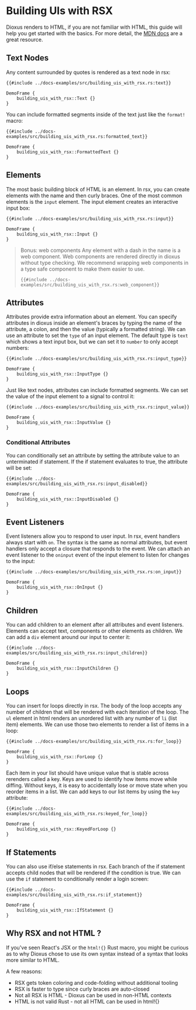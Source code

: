 # Building UIs with RSX

Dioxus renders to HTML, if you are not familiar with HTML, this guide will help you get started with the basics. For more detail, the [MDN docs](https://developer.mozilla.org/en-US/docs/Web/HTML) are a great resource.


## Text Nodes

Any content surrounded by quotes is rendered as a text node in rsx:

```rust, no_run
{{#include ../docs-examples/src/building_uis_with_rsx.rs:text}}
```

```inject-dioxus
DemoFrame {
    building_uis_with_rsx::Text {}
}
```

You can include formatted segments inside of the text just like the `format!` macro:

```rust, no_run
{{#include ../docs-examples/src/building_uis_with_rsx.rs:formatted_text}}
```

```inject-dioxus
DemoFrame {
    building_uis_with_rsx::FormattedText {}
}
```

## Elements

The most basic building block of HTML is an element. In rsx, you can create elements with the name and then curly braces. One of the most common elements is the `input` element. The input element creates an interactive input box:

```rust, no_run
{{#include ../docs-examples/src/building_uis_with_rsx.rs:input}}
```

```inject-dioxus
DemoFrame {
    building_uis_with_rsx::Input {}
}
```

> Bonus: web components
> Any element with a dash in the name is a web component. Web components are rendered directly in dioxus without type checking. We recommend wrapping web components in a type safe component to make them easier to use.
>
> ```rust, no_run
> {{#include ../docs-examples/src/building_uis_with_rsx.rs:web_component}}
> ```

## Attributes

Attributes provide extra information about an element. You can specify attributes in dioxus inside an element's braces by typing the name of the attribute, a colon, and then the value (typically a formatted string). We can use an attribute to set the `type` of an input element. The default type is `text` which shows a text input box, but we can set it to `number` to only accept numbers:

```rust, no_run
{{#include ../docs-examples/src/building_uis_with_rsx.rs:input_type}}
```

```inject-dioxus
DemoFrame {
    building_uis_with_rsx::InputType {}
}
```

Just like text nodes, attributes can include formatted segments. We can set the value of the input element to a signal to control it:

```rust, no_run
{{#include ../docs-examples/src/building_uis_with_rsx.rs:input_value}}
```

```inject-dioxus
DemoFrame {
    building_uis_with_rsx::InputValue {}
}
```

### Conditional Attributes

You can conditionally set an attribute by setting the attribute value to an unterminated if statement. If the if statement evaluates to true, the attribute will be set:

```rust, no_run
{{#include ../docs-examples/src/building_uis_with_rsx.rs:input_disabled}}
```

```inject-dioxus
DemoFrame {
    building_uis_with_rsx::InputDisabled {}
}
```

## Event Listeners

Event listeners allow you to respond to user input. In rsx, event handlers always start with `on`. The syntax is the same as normal attributes, but event handlers only accept a closure that responds to the event. We can attach an event listener to the `oninput` event of the input element to listen for changes to the input:

```rust, no_run
{{#include ../docs-examples/src/building_uis_with_rsx.rs:on_input}}
```

```inject-dioxus
DemoFrame {
    building_uis_with_rsx::OnInput {}
}
```

## Children

You can add children to an element after all attributes and event listeners. Elements can accept text, components or other elements as children. We can add a `div` element around our input to center it:

```rust, no_run
{{#include ../docs-examples/src/building_uis_with_rsx.rs:input_children}}
```

```inject-dioxus
DemoFrame {
    building_uis_with_rsx::InputChildren {}
}
```

## Loops

You can insert for loops directly in rsx. The body of the loop accepts any number of children that will be rendered with each iteration of the loop. The `ul` element in html renders an unordered list with any number of `li` (list item) elements. We can use those two elements to render a list of items in a loop:

```rust, no_run
{{#include ../docs-examples/src/building_uis_with_rsx.rs:for_loop}}
```

```inject-dioxus
DemoFrame {
    building_uis_with_rsx::ForLoop {}
}
```

Each item in your list should have unique value that is stable across rerenders called a key. Keys are used to identify how items move while diffing. Without keys, it is easy to accidentally lose or move state when you reorder items in a list. We can add keys to our list items by using the `key` attribute:

```rust, no_run
{{#include ../docs-examples/src/building_uis_with_rsx.rs:keyed_for_loop}}
```

```inject-dioxus
DemoFrame {
    building_uis_with_rsx::KeyedForLoop {}
}
```

## If Statements

You can also use if/else statements in rsx. Each branch of the if statement accepts child nodes that will be rendered if the condition is true. We can use the `if` statement to conditionally render a login screen:

```rust, no_run
{{#include ../docs-examples/src/building_uis_with_rsx.rs:if_statement}}
```

```inject-dioxus
DemoFrame {
    building_uis_with_rsx::IfStatement {}
}
```

## Why RSX and not HTML ?

If you've seen React's JSX or the `html!{}` Rust macro, you might be curious as to why Dioxus chose to use its own syntax instead of a syntax that looks more similar to HTML.

A few reasons:

- RSX gets token coloring and code-folding without additional tooling
- RSX is faster to type since curly braces are auto-closed
- Not all RSX is HTML - Dioxus can be used in non-HTML contexts
- HTML is not valid Rust - not all HTML can be used in html!{}

